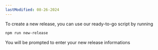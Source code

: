 ```yaml
---
lastModified: 08-26-2024
---
```


To create a new release, you can use our ready-to-go script by running

```bash no-line-numbers
npm run new-release
```
You will be prompted to enter your new release informations 
